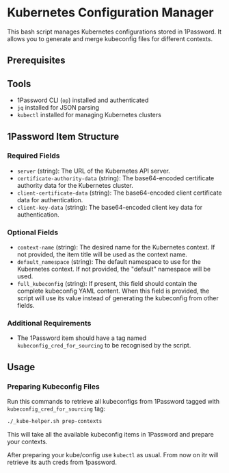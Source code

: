 # Kubernetes Configuration Manager

This bash script manages Kubernetes configurations stored in 1Password. It allows you to generate and merge kubeconfig files for different contexts.

## Prerequisites

## Tools
- 1Password CLI (`op`) installed and authenticated
- `jq` installed for JSON parsing
- `kubectl` installed for managing Kubernetes clusters

## 1Password Item Structure

### Required Fields

- `server` (string): The URL of the Kubernetes API server.
- `certificate-authority-data` (string): The base64-encoded certificate authority data for the Kubernetes cluster.
- `client-certificate-data` (string): The base64-encoded client certificate data for authentication.
- `client-key-data` (string): The base64-encoded client key data for authentication.

### Optional Fields

- `context-name` (string): The desired name for the Kubernetes context. If not provided, the item title will be used as the context name.
- `default_namespace` (string): The default namespace to use for the Kubernetes context. If not provided, the "default" namespace will be used.
- `full_kubeconfig` (string): If present, this field should contain the complete kubeconfig YAML content. When this field is provided, the script will use its value instead of generating the kubeconfig from other fields.

### Additional Requirements

- The 1Password item should have a tag named `kubeconfig_cred_for_sourcing` to be recognised by the script.


## Usage

### Preparing Kubeconfig Files

Run this commands to retrieve all kubeconfigs from 1Password tagged with `kubeconfig_cred_for_sourcing` tag:

```bash
./_kube-helper.sh prep-contexts
```
This will take all the available kubeconfig items in 1Password and prepare your contexts.


After preparing your kube/config use `kubectl` as usual. From now on itr will retrieve its auth creds from 1password.